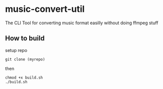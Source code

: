 # music-convert-util
The CLI Tool for converting music format easilly without doing ffmpeg stuff
## How to build
setup repo
```shell
git clone (myrepo)
```
then
```shell
chmod +x build.sh
./build.sh
```
